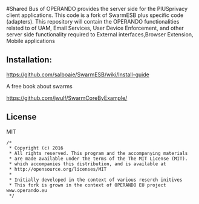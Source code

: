 
#Shared Bus of OPERANDO provides the server side for the PlUSprivacy client applications.  This code is a fork of SwarmESB  plus specific code (adapters). This repository will  contain the OPERANDO functionalities related to of UAM, Email Services, User Device Enforcement, and other server side functionality required to External interfaces,Browser Extension, Mobile applications    

## Installation:  

   https://github.com/salboaie/SwarmESB/wiki/Install-guide

A free book about swarms

 https://github.com/jwulf/SwarmCoreByExample/

## License

MIT
    
    /*
     * Copyright (c) 2016 
     * All rights reserved. This program and the accompanying materials
     * are made available under the terms of the The MIT License (MIT).
     * which accompanies this distribution, and is available at
     * http://opensource.org/licenses/MIT
     *
     * Initially developed in the context of various reserch initives 
     * This fork is grown in the context of OPERANDO EU project www.operando.eu
     */

